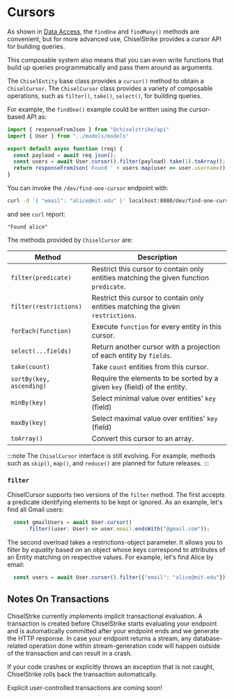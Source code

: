 # Cursors

As shown in [Data Access](Intro/data-access.md), the `findOne` and `findMany()` methods are convenient, but for more advanced use, ChiselStrike
provides a cursor API for building queries.

This composable system also means that you can even write functions that build up queries programmatically
and pass them around as arguments.

The `ChiselEntity` base class provides a `cursor()` method to obtain a `ChiselCursor`.  The `ChiselCursor` class provides a variety of composable operations, such as `filter()`, `take()`, `select()`,
for building queries.

For example, the `findOne()` example could be written using the cursor-based API as:

```typescript title="my-backend/endpoints/find-one-cursor.ts"
import { responseFromJson } from "@chiselstrike/api"
import { User } from "../models/models"

export default async function (req) {
  const payload = await req.json();
  const users = await User.cursor().filter(payload).take(1).toArray();
  return responseFromJson('Found ' + users.map(user => user.username));
}
```

You can invoke the `/dev/find-one-cursor` endpoint with:

```bash
curl -d '{ "email": "alice@mit.edu" }' localhost:8080/dev/find-one-cursor
```

and see `curl` report:

```console
"Found alice"
```

The methods provided by `ChiselCursor` are:

| Method                  | Description |
| ---------------------   | ----------- |
| `filter(predicate)`     | Restrict this cursor to contain only entities matching the given function `predicate`. |
| `filter(restrictions)`  | Restrict this cursor to contain only entities matching the given `restrictions`. |
| `forEach(function)`     | Execute `function` for every entity in this cursor. |
| `select(...fields)`     | Return another cursor with a projection of each entity by `fields`.      |
| `take(count)`           | Take `count` entities from this cursor. |
| `sortBy(key, ascending)`| Require the elements to be sorted by a given `key` (field) of the entity. |
| `minBy(key)`            | Select minimal value over entities' `key` (field) |
| `maxBy(key)`            | Select maximal value over entities' `key` (field) |
| `toArray()`             | Convert this cursor to an array.  |

<!-- FIXME : without examples it's unclear what a restrictions object or a function predicate is, this needs a simpler explanation with examples. -->

:::note
The `ChiselCursor` interface is still evolving. For example, methods such as `skip()`,  `map()`, and `reduce()` are planned for future releases.
:::

### `filter`

ChiselCursor supports two versions of the `filter` method. The first accepts a predicate identifying elements to be kept or ignored. As an example, let's find all Gmail users:

```typescript
  const gmailUsers = await User.cursor()
      .filter((user: User) => user.email.endsWith("@gmail.com"));
```

The second overload takes a restrictions-object parameter. It allows you to filter by *equality* based on an object whose keys correspond to attributes of an Entity matching on respective values. For example, let's find Alice by email:

```typescript
  const users = await User.cursor().filter({"email": "alice@mit.edu"});
```

## Notes On Transactions

ChiselStrke currently implements implicit transactional evaluation. A transaction is created before ChiselStrike
starts evaluating your endpoint and is automatically committed after your endpoint ends and we generate
the HTTP response. In case your endpoint returns a stream, any database-related operation done within
stream-generation code will happen outside of the transaction and can result in a crash.

If your code crashes or explicitly throws an exception that is not caught, ChiselStrike rolls back the
transaction automatically.

Explicit user-controlled transactions are coming soon!
